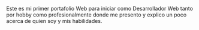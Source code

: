 Este es mi primer portafolio Web para iniciar como Desarrollador Web tanto por hobby como profesionalmente
donde me presento y explico un poco acerca de quien soy y mis habilidades.
